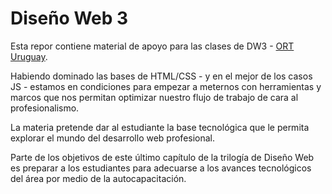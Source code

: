 # Diseño Web 3


Esta repor contiene material de apoyo para las clases de DW3 - [ORT Uruguay](https://ort.edu.uy).

Habiendo dominado las bases de HTML/CSS - y en el mejor de los casos JS - estamos en condiciones para empezar a meternos con herramientas y marcos que nos permitan optimizar nuestro flujo de trabajo de cara al profesionalismo.  

La materia pretende dar al estudiante la base tecnológica que le permita explorar el mundo del desarrollo web profesional.

Parte de los objetivos de este último capítulo de la trilogía de Diseño Web es preparar a los estudiantes para adecuarse a los avances tecnológicos del área por medio de la autocapacitación.

